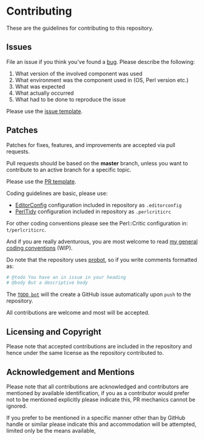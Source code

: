 # Contributing

These are the guidelines for contributing to this repository.

## Issues

File an issue if you think you've found a [bug](https://en.wikipedia.org/wiki/Software_bug). Please describe the following:

1. What version of the involved component was used
2. What environment was the component used in (OS, Perl version etc.)
3. What was expected
4. What actually occurred
5. What had to be done to reproduce the issue

Please use the [issue template](https://github.com/jonasbn/perl-Business-FO-Postalcode/blob/master/.github/ISSUE_TEMPLATE.md).

## Patches

Patches for fixes, features, and improvements are accepted via pull requests.

Pull requests should be based on the **master** branch, unless you want to contribute to an active branch for a specific topic.

Please use the [PR template](https://github.com/jonasbn/perl-Business-FO-Postalcode/blob/master/.github/PULL_REQUEST_TEMPLATE.md).

Coding guidelines are basic, please use:

- [EditorConfig](http://editorconfig.org/) configuration included in repository as `.editorconfig`
- [PerlTidy](http://perltidy.sourceforge.net/) configuration included in repository as `.perlcriticrc`

For other coding conventions please see the Perl::Critic configuration in: `t/perlcriticrc`.

And if you are really adventurous, you are most welcome to read [my general coding conventions](https://gist.github.com/jonasbn/c2f703c68340384cfc61bb9c38adb2ff) (WIP).

Do note that the repository uses [probot](https://probot.github.io/), so if you write comments formatted as:

```perl
# @todo You have an in issue in your heading
# @body But a descriptive body
```

The [`TODO bot`](https://probot.github.io/apps/todo/) will the create a GitHub issue automatically upon `push` to the repository.

All contributions are welcome and most will be accepted.

## Licensing and Copyright

Please note that accepted contributions are included in the repository and hence under the same license as the repository contributed to.

## Acknowledgement and Mentions

Please note that all contributions are acknowledged and contributors are mentioned by available identification, if you as a contributor would prefer not to be mentioned explicitly please indicate this, PR mechanics cannot be ignored.

If you prefer to be mentioned in a specific manner other than by GitHub handle or similar please indicate this and accommodation will be attempted, limited only be the means available,
